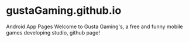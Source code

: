 # gustaGaming.github.io
Android App Pages
Welcome to Gusta Gaming's, a free and funny mobile games developing studio, github page!
